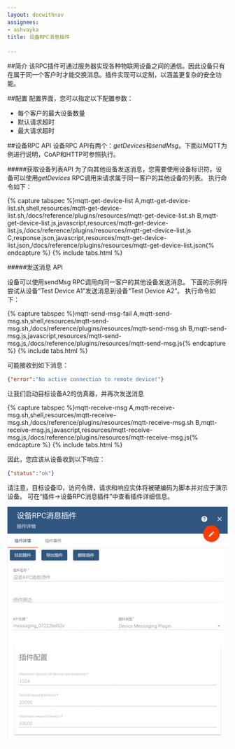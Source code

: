 ```yaml
---
layout: docwithnav
assignees:
- ashvayka
title: 设备RPC消息插件

---
```


##简介
该RPC插件可通过服务器实现各种物联网设备之间的通信。因此设备只有在属于同一个客户时才能交换消息。插件实现可以定制，以涵盖更复杂的安全功能。

##配置
配置界面，您可以指定以下配置参数：

- 每个客户的最大设备数量
- 默认请求超时
- 最大请求超时

##设备RPC API
设备RPC API有两个：*getDevices*和*sendMsg*。下面以MQTT为例进行说明，CoAP和HTTP可参照执行。

#####获取设备列表API
为了向其他设备发送消息，您需要使用设备标识符。设备可以使用*getDevices* RPC调用来请求属于同一客户的其他设备的列表。
执行命令如下：

{% capture tabspec %}mqtt-get-device-list
A,mqtt-get-device-list.sh,shell,resources/mqtt-get-device-list.sh,/docs/reference/plugins/resources/mqtt-get-device-list.sh
B,mqtt-get-device-list.js,javascript,resources/mqtt-get-device-list.js,/docs/reference/plugins/resources/mqtt-get-device-list.js
C,response.json,javascript,resources/mqtt-get-device-list.json,/docs/reference/plugins/resources/mqtt-get-device-list.json{% endcapture %}
{% include tabs.html %}

#####发送消息 API

设备可以使用sendMsg RPC调用向同一客户的其他设备发送消息。
下面的示例将尝试从设备“Test Device A1”发送消息到设备“Test Device A2”。
执行命令如下：

{% capture tabspec %}mqtt-send-msg-fail
A,mqtt-send-msg.sh,shell,resources/mqtt-send-msg.sh,/docs/reference/plugins/resources/mqtt-send-msg.sh
B,mqtt-send-msg.js,javascript,resources/mqtt-send-msg.js,/docs/reference/plugins/resources/mqtt-send-msg.js{% endcapture %}
{% include tabs.html %}

可能接收到如下消息：

```json
{"error":"No active connection to remote device!"}
```

让我们启动目标设备A2的仿真器，并再次发送消息

{% capture tabspec %}mqtt-receive-msg
A,mqtt-receive-msg.sh,shell,resources/mqtt-receive-msg.sh,/docs/reference/plugins/resources/mqtt-receive-msg.sh
B,mqtt-receive-msg.js,javascript,resources/mqtt-receive-msg.js,/docs/reference/plugins/resources/mqtt-receive-msg.js{% endcapture %}
{% include tabs.html %}

因此，您应该从设备收到以下响应：

```json
{"status":"ok"}
```
请注意，目标设备ID，访问令牌，请求和响应实体将被硬编码为脚本并对应于演示设备。
可在“插件->设备RPC消息插件”中查看插件详细信息。

![img](/images/plugin-rpcmessage.png)
